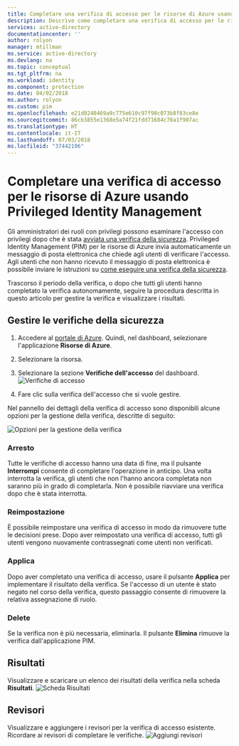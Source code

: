 ```yaml
---
title: Completare una verifica di accesso per le risorse di Azure usando Privileged Identity Management | Microsoft Docs
description: Descrive come completare una verifica di accesso per le risorse di Azure.
services: active-directory
documentationcenter: ''
author: rolyon
manager: mtillman
ms.service: active-directory
ms.devlang: na
ms.topic: conceptual
ms.tgt_pltfrm: na
ms.workload: identity
ms.component: protection
ms.date: 04/02/2018
ms.author: rolyon
ms.custom: pim
ms.openlocfilehash: e21d0240469a9c775e610c97f98c073b8f83ce8e
ms.sourcegitcommit: 86cb3855e1368e5a74f21fdd71684c78a1f907ac
ms.translationtype: HT
ms.contentlocale: it-IT
ms.lasthandoff: 07/03/2018
ms.locfileid: "37442196"
---
```

# <a name="complete-an-access-review-for-azure-resources-by-using-privileged-identity-management"></a>Completare una verifica di accesso per le risorse di Azure usando Privileged Identity Management
Gli amministratori dei ruoli con privilegi possono esaminare l'accesso con privilegi dopo che è stata [avviata una verifica della sicurezza](pim-resource-roles-start-access-review.md). Privileged Identity Management (PIM) per le risorse di Azure invia automaticamente un messaggio di posta elettronica che chiede agli utenti di verificare l'accesso. Agli utenti che non hanno ricevuto il messaggio di posta elettronica è possibile inviare le istruzioni su [come eseguire una verifica della sicurezza](pim-resource-roles-perform-access-review.md).

Trascorso il periodo della verifica, o dopo che tutti gli utenti hanno completato la verifica autonomamente, seguire la procedura descritta in questo articolo per gestire la verifica e visualizzare i risultati.

## <a name="manage-security-reviews"></a>Gestire le verifiche della sicurezza
1. Accedere al [portale di Azure](https://portal.azure.com/). Quindi, nel dashboard, selezionare l'applicazione **Risorse di Azure**.

2. Selezionare la risorsa.

3. Selezionare la sezione **Verifiche dell'accesso** del dashboard.
![Verifiche di accesso](media/azure-pim-resource-rbac/rbac-access-review-home-list.png)

4. Fare clic sulla verifica dell'accesso che si vuole gestire.

Nel pannello dei dettagli della verifica di accesso sono disponibili alcune opzioni per la gestione della verifica, descritte di seguito:

![Opzioni per la gestione della verifica](media/azure-pim-resource-rbac/rbac-access-review-menu.png)

### <a name="stop"></a>Arresto
Tutte le verifiche di accesso hanno una data di fine, ma il pulsante **Interrompi** consente di completare l'operazione in anticipo. Una volta interrotta la verifica, gli utenti che non l'hanno ancora completata non saranno più in grado di completarla. Non è possibile riavviare una verifica dopo che è stata interrotta.

### <a name="reset"></a>Reimpostazione
È possibile reimpostare una verifica di accesso in modo da rimuovere tutte le decisioni prese. Dopo aver reimpostato una verifica di accesso, tutti gli utenti vengono nuovamente contrassegnati come utenti non verificati. 

### <a name="apply"></a>Applica
Dopo aver completato una verifica di accesso, usare il pulsante **Applica** per implementare il risultato della verifica. Se l'accesso di un utente è stato negato nel corso della verifica, questo passaggio consente di rimuovere la relativa assegnazione di ruolo.  

### <a name="delete"></a>Delete
Se la verifica non è più necessaria, eliminarla. Il pulsante **Elimina** rimuove la verifica dall'applicazione PIM.

## <a name="results"></a>Risultati
Visualizzare e scaricare un elenco dei risultati della verifica nella scheda **Risultati**. 
![Scheda Risultati](media/azure-pim-resource-rbac/rbac-access-review-results.png)

## <a name="reviewers"></a>Revisori
Visualizzare e aggiungere i revisori per la verifica di accesso esistente. Ricordare ai revisori di completare le verifiche.
![Aggiungi revisori](media/azure-pim-resource-rbac/rbac-access-review-reviewers.png)



